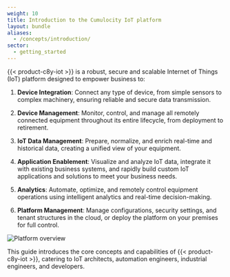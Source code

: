 ```yaml
---
weight: 10
title: Introduction to the Cumulocity IoT platform
layout: bundle
aliases:
  - /concepts/introduction/
sector:
  - getting_started
---
```


{{< product-c8y-iot >}} is a robust, secure and scalable Internet of Things (IoT) platform designed to empower business to:

1. **Device Integration**: Connect any type of device, from simple sensors to complex machinery, ensuring reliable and secure data transmission.

2. **Device Management**: Monitor, control, and manage all remotely connected equipment throughout its entire lifecycle, from deployment to retirement.
    
3. **IoT Data Management**: Prepare, normalize, and enrich real-time and historical data, creating a unified view of your equipment.
    
4. **Application Enablement**: Visualize and analyze IoT data, integrate it with existing business systems, and rapidly build custom IoT applications and solutions to meet your business needs.
    
5. **Analytics**: Automate, optimize, and remotely control equipment operations using intelligent analytics and real-time decision-making.

6. **Platform Management**: Manage configurations, security settings, and tenant structures in the cloud, or deploy the platform on your premises for full control. 

![Platform overview](/images/concepts-guide/platform_overview.png)

This guide introduces the core concepts and capabilities of {{< product-c8y-iot >}}, catering to IoT architects, automation engineers, industrial engineers, and developers.